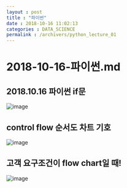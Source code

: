 ```yaml
---
layout : post
title : "파이썬"
date : 2018-10-16 11:02:13
categories : DATA_SCIENCE
permalink : /archivers/python_lecture_01
---
```


# 2018-10-16-파이썬.md


## 2018.10.16 파이썬 if문

![image](https://blogfiles.pstatic.net/MjAxODEwMTZfMzEg/MDAxNTM5Njc0MDI4NjUw.kN8aAGvNHXNWl3Jwzsq777WBtS5h_pxmHGgl1go30hcg.zZeciG_NqEzAQ8qbOdH2JIecmEqd789w6UuS2-Bx6Rwg.PNG.jnh04188/222.png)

## control flow 순서도 차트 기호
![image](https://blogfiles.pstatic.net/MjAxODEwMTZfMjE3/MDAxNTM5NjczNzkxMzc4.RdvpZVsS9OlG9a7yIR5CFd7MlUewujDqsl4JjBJgdd8g.agdndYKQI-CIDNTEyiz4SzVxFLUAWRWLEIFWjHj4WjEg.PNG.jnh04188/%EA%B7%B8%EB%A6%BC1.png)


## 고객 요구조건이 flow chart일 때!
![image](https://blogfiles.pstatic.net/MjAxODEwMTZfMTA1/MDAxNTM5NjczODI0NzA2.T0HJkghV1eU6umRVRcQ2qObc3nF2yV94w1eTxNsAhWsg.jG8LxuyXqXyVoqEJme0Z24ZE17cOdhKBUdDrWsptUwMg.PNG.jnh04188/untitled.png)
